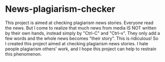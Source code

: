 # News-plagiarism-checker
This project is aimed at checking plagiarism news stories.
Everyone read the news. But I come to realize that much news from media IS NOT written by their own hands, instead simply by "Ctrl-C" and "Ctrl-v". They only add a few words and the whole news becomes "their story". This is ridiculous!
So I created this project aimed at checking plagiarism news stories. I hate people plagiarism others' work, and I hope this project can help to restrain this phenomenon.
